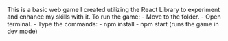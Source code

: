 
This is a basic web game I created utilizing the React Library to experiment and enhance my skills with it.
To run the game:
	 - Move to the folder.
	 - Open terminal.
	 - Type the commands:
	 - npm install
	 - npm start (runs the game in dev mode)
